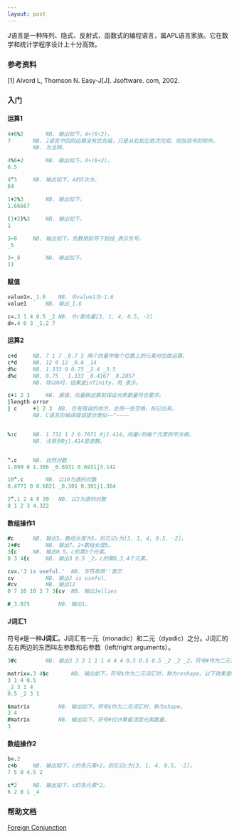 ```yaml
---
layout: post
---
```


J语言是一种阵列、隐式、反射式、函数式的编程语言，属APL语言家族。它在数学和统计学程序设计上十分高效。

### 参考资料

[1] Alvord L, Thomson N. Easy-J[J]. Jsoftware. com, 2002. 


### 入门

#### 运算1

```J
4+6%2		NB. 输出如下。4+(6÷2)。
7		NB. J语言中四则运算没有优先级，只是从右到左依次完成，但加括号的除外。
		NB. 为注释。

4%6+2		NB. 输出如下。4÷(6+2)。
0.5

4^3		NB. 输出如下。4的3次方。
64

1+2%3		NB. 输出如下。
1.66667

(1+2)%3		NB. 输出如下。
1

3-8		NB. 输出如下。负数用前导下划线_表示负号。
_5

3-_8		NB. 输出如下。
11
```

#### 赋值

```J
value1=._1.6	NB. 令value1为-1.6
value1		NB. 输出_1.6

c=.3 1 4 0.5 _2	NB. 令c是向量[3, 1, 4, 0.5, -2]
d=.4 0 3 _1.2 7
```

#### 运算2

```J
c+d		NB. 7 1 7 _0.7 5 两个向量中每个位置上的元素对应做运算。
c*d		NB. 12 0 12 _0.6 _14
d%c		NB. 1.333 0 0.75 _2.4 _3.5
d%c		NB. 0.75 _ 1.333 _0.4167 _0.2857
		NB. 除以0时，结果是infinity，用_表示。

c+1 2 3		NB. 报错。向量做运算前保证元素数量符合要求。
|length error
| c     +1 2 3	NB. 在有错误的地方，会用一些空格，标记出来。
		NB. C语言的编译错误提示类似~~^~~~~


%:c		NB. 1.732 1 2 0.7071 0j1.414。向量c的每个元素的平方根。
		NB. 注意到0j1.414是虚数。


^.c		NB. 自然对数
1.099 0 1.386 _0.6931 0.6931j3.142

10^.c		NB. 以10为底的对数
0.4771 0 0.6021 _0.301 0.301j1.364

2^.1 2 4 8 20	NB. 以2为底的对数
0 1 2 3 4.322
```

#### 数组操作1

```J
#c		NB. 输出5。数组长度为5。别忘记c为[3, 1, 4, 0.5, -2]。
2+#c		NB. 输出7。2+数组长度5。
3{c		NB. 输出0.5。c的第3个元素。
0 3 4{c		NB. 输出3 0.5 _2。c的第0,3,4个元素。

cv=.'J is useful.'	NB. 字符串用''表示
cv			NB. 输出J is useful.
#cv			NB. 输出12
0 7 10 10 2 7 3{cv	NB. 输出Jellies

#_3.875			NB. 输出1。
```

#### J词汇1

符号`#`是一种**J词汇**。J词汇有一元（monadic）和二元（dyadic）之分。J词汇的左右两边的东西叫左参数和右参数（left/right arguments）。

```J
3#c			NB. 输出3 3 3 1 1 1 4 4 4 0.5 0.5 0.5 _2 _2 _2。符号#作为二元词汇时，称为copy。即将[右参数]的各项复制[左参数]次。

matrix=.3 4$c		NB. 输出如下。符号$作为二元词汇时，称为reshape。以下效果是wrapping round
3 1 4 0.5
_2 3 1 4
0.5 _2 3 1

$matrix			NB. 输出如下。符号$作为二元词汇时，称为shape。
3 4
#matrix			NB. 输出如下。符号#仅计算最顶层元素数量。
3
```
#### 数组操作2

```J
b=.2
c+b		NB. 输出如下。c的各元素+2。别忘记c为[3, 1, 4, 0.5, -2]。
7 5 8 4.5 2

c*2		NB. 输出如下。c的各元素*2。
6 2 8 1 _4
```

### 帮助文档

[Foreign Conjunction](https://www.jsoftware.com/help/dictionary/xmain.htm)
